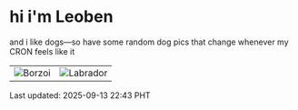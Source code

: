 # hi i'm Leoben

and i like dogs—so have some random dog pics that change whenever my CRON feels like it

|  |  |
|--------|----------|
| ![Borzoi](https://random-dog-vercel.vercel.app/api/random-borzoi?v=1757774626) | ![Labrador](https://random-dog-vercel.vercel.app/api/random-labrador?v=1757774626) |

Last updated: 2025-09-13 22:43 PHT
